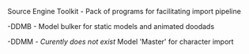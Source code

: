 Source Engine Toolkit - Pack of programs for facilitating import pipeline
  
-DDMB - Model bulker for static models and animated doodads
  
-DDMM - *Curently does not exist* Model 'Master' for character import
